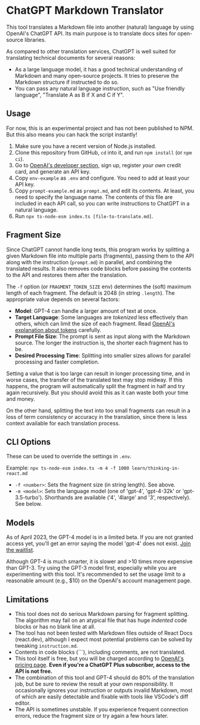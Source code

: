 # ChatGPT Markdown Translator

This tool translates a Markdown file into another (natural) language by using OpenAI's ChatGPT API. Its main purpose is to translate docs sites for open-source libraries.

As compared to other translation services, ChatGPT is well suited for translating technical documents for several reasons:

- As a large language model, it has a good technical understanding of Markdown and many open-source projects. It tries to preserve the Markdown structure if instructed to do so.
- You can pass any natural language instruction, such as "Use friendly language", "Translate A as B if X and C if Y".

## Usage

For now, this is an experimental project and has not been published to NPM. But this also means you can hack the script instantly!

1. Make sure you have a recent version of Node.js installed.
2. Clone this repository from GitHub, `cd` into it, and run `npm install` (or `npm ci`).
3. Go to [OpenAI's developer section](https://platform.openai.com/overview), sign up, register _your own_ credit card, and generate an API key.
4. Copy `env-example` as `.env` and configure. You need to add at least your API key.
5. Copy `prompt-example.md` as `prompt.md`, and edit its contents. At least, you need to specify the language name. The contents of this file are included in each API call, so you can write instructions to ChatGPT in a natural language.
6. Run `npx ts-node-esm index.ts [file-to-translate.md]`.

## Fragment Size

Since ChatGPT cannot handle long texts, this program works by splitting a given Markdown file into multiple parts (fragments), passing them to the API along with the instruction (`prompt.md`) in parallel, and combining the translated results. It also removes code blocks before passing the contents to the API and restores them after the translation.

The `-f` option (or `FRAGMENT_TOKEN_SIZE` env) determines the (soft) maximum length of each fragment. The default is 2048 (in string `.length`). The appropriate value depends on several factors:

- **Model**: GPT-4 can handle a larger amount of text at once.
- **Target Language**: Some languages are _tokenized_ less effectively than others, which can limit the size of each fragment. Read [OpenAI's explanation about tokens](https://platform.openai.com/docs/introduction/tokens) carefully.
- **Prompt File Size**: The prompt is sent as input along with the Markdown source. The longer the instruction is, the shorter each fragment has to be.
- **Desired Processing Time**: Splitting into smaller sizes allows for parallel processing and faster completion.

Setting a value that is too large can result in longer processing time, and in worse cases, the transfer of the translated text may stop midway. If this happens, the program will automatically split the fragment in half and try again recursively. But you should avoid this as it can waste both your time and money.

On the other hand, splitting the text into too small fragments can result in a loss of term consistency or accuracy in the translation, since there is less context available for each translation process.

## CLI Options

These can be used to override the settings in `.env`.

Example: `npx ts-node-esm index.ts -m 4 -f 1000 learn/thinking-in-react.md`

- `-f <number>`: Sets the fragment size (in string length). See above.
- `-m <model>`: Sets the language model (one of 'gpt-4', 'gpt-4-32k' or 'gpt-3.5-turbo'). Shorthands are available ('4', '4large' and '3', respectively). See below.

## Models

As of April 2023, the GPT-4 model is in a limited beta. If you are not granted access yet, you'll get an error saying the model 'gpt-4' does not exist. [Join the waitlist](https://openai.com/waitlist/gpt-4-api).

Although GPT-4 is much smarter, it is slower and &gt;10 times more expensive than GPT-3. Try using the GPT-3 model first, especially while you are experimenting with this tool. It's recommended to set the usage limit to a reasonable amount (e.g., $10) on the OpenAI's account management page.

## Limitations

- This tool does not do serious Markdown parsing for fragment splitting. The algorithm may fail on an atypical file that has huge _indented_ code blocks or has no blank line at all.
- The tool has not been tested with Markdown files outside of React Docs (react.dev), although I expect most potential problems can be solved by tweaking `instruction.md`.
- Contents in code blocks (\`\`\`), including comments, are not translated.
- This tool itself is free, but you will be charged according to [OpenAI's pricing page](https://openai.com/pricing). **Even if you're a ChatGPT Plus subscriber, access to the API is not free.**
- The combination of this tool and GPT-4 should do 80% of the translation job, but be sure to review the result at your own responsibility. It occasionally ignores your instruction or outputs invalid Markdown, most of which are easily detectable and fixable with tools like VSCode's diff editor.
- The API is sometimes unstable. If you experience frequent connection errors, reduce the fragment size or try again a few hours later.
